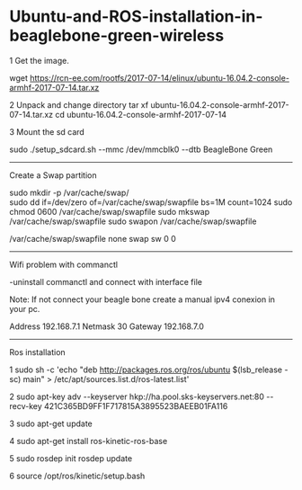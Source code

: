 # Ubuntu-and-ROS-installation-in-beaglebone-green-wireless


1 Get the image.
  

wget https://rcn-ee.com/rootfs/2017-07-14/elinux/ubuntu-16.04.2-console-armhf-2017-07-14.tar.xz
  
2 Unpack and change directory
  tar xf ubuntu-16.04.2-console-armhf-2017-07-14.tar.xz
  cd ubuntu-16.04.2-console-armhf-2017-07-14
  
 3 Mount the sd card
 
 sudo ./setup_sdcard.sh --mmc /dev/mmcblk0 --dtb BeagleBone Green
 
 ----
 
 Create a Swap partition
 
 sudo mkdir -p /var/cache/swap/   
sudo dd if=/dev/zero of=/var/cache/swap/swapfile bs=1M count=1024
sudo chmod 0600 /var/cache/swap/swapfile 
sudo mkswap /var/cache/swap/swapfile 
sudo swapon /var/cache/swap/swapfile 

/var/cache/swap/swapfile    none    swap    sw    0   0

------
Wifi problem with commanctl 


-uninstall commanctl and connect with interface file

Note: If not connect your beagle bone create a manual ipv4 conexion in your pc.

Address 192.168.7.1
Netmask 30
Gateway 192.168.7.0

--------------

Ros installation 


1 sudo sh -c 'echo "deb http://packages.ros.org/ros/ubuntu $(lsb_release -sc) main" > /etc/apt/sources.list.d/ros-latest.list'

2 sudo apt-key adv --keyserver hkp://ha.pool.sks-keyservers.net:80 --recv-key 421C365BD9FF1F717815A3895523BAEEB01FA116

3 sudo apt-get update

4 sudo apt-get install ros-kinetic-ros-base

5 sudo rosdep init
rosdep update

6 source /opt/ros/kinetic/setup.bash



